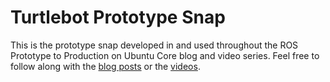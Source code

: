 # Turtlebot Prototype Snap

This is the prototype snap developed in and used throughout the ROS Prototype
to Production on Ubuntu Core blog and video series. Feel free to follow along
with the [blog posts][1] or the [videos][2].

[1]: https://kyrofa.com/posts/from-ros-prototype-to-production-on-ubuntu-core-1-5
[2]: https://www.youtube.com/playlist?list=PL1LO5F1-Jh8K6R1Ba23irALtey6CRFFYu
